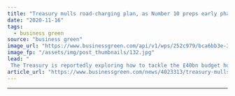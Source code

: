 ```yaml
---
title: "Treasury mulls road-charging plan, as Number 10 preps early phase out date for fossil fuelled cars"
date: "2020-11-16"
tags: 
  - business green
source: "business green"
image_url: "https://www.businessgreen.com/api/v1/wps/252c979/bca6bb3e-3cbc-4dad-9f4a-0c9debcf32f4/4/EV-charging-185x114.jpg"
image_fp: "/assets/img/post_thumbnails/132.jpg"
lead: "
 The Treasury is reportedly exploring how to tackle the £40bn budget hole that will result from the shift away from the internal combustion engine ..."
article_url: "https://www.businessgreen.com/news/4023313/treasury-mulls-road-charging-plan-preps-phase-date-fossil-fuelled-cars"
---
```


---
